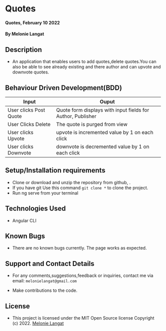 # Quotes
#### Quotes, February 10 2022
#### By **Melonie Langat**

## Description
- An application that enables users to add quotes,delete quotes.You can also be able to see already existing and there author and can upvote and downvote quotes.

## Behaviour Driven Development(BDD)

| Input                        | Ouput                                                                                            |
|--------------------------    |----------------------------------------------------------------------------------------------    |
| User clicks Post  Quote     | Quote form displays with input fields for Author, Publisher                  |
| User Clicks Delete           | The quote is purged from view             |
| User clicks Upvote        |   upvote is incremented value by   1 on each click      |
| User clicks Downvote     | downvote is decremented value by 1 on each click     |

## Setup/Installation requirements

- Clone  or download and unzip the repository from github, [](https://github.com/Mel-001/Quotes-.git).
- If you have git Use this command `git clone *` to clone the project.
- Run ng serve from your terminal


## Technologies Used
- Angular CLI

## Known Bugs
- There are no known bugs currently. The page works as expected.

## Support and Contact Details
- For any comments,suggestions,feedback or inquiries, contact me via email: `melonielangat@gmail.com`


- Make contributions to the code.

## License
- This project is licensed under the MIT Open Source license Copyright (c) 2022. [Melonie Langat](https://github.com/Mel-001)